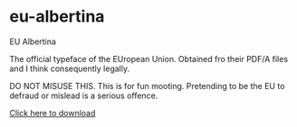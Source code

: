 # eu-albertina
 EU Albertina

The official typeface of the EUropean Union. Obtained fro their PDF/A files and I think consequently legally.

DO NOT MISUSE THIS. This is for fun mooting.  Pretending to be the EU to defraud or mislead is a serious offence. 

[Click here to download](https://github.com/ezgranet/eu-albertina/archive/refs/tags/1.0.zip)
